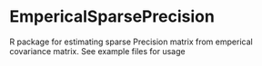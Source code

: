 # EmpericalSparsePrecision

R package for estimating sparse Precision matrix from emperical covariance matrix.
See example files for usage

